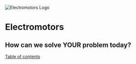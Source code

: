 ![Electromotors Logo](http://electromotors.ie/wp-content/uploads/2013/11/Elec_logo_new_4-e1429715922914.jpg)

# Electromotors
## How can we solve YOUR problem today?

[Table of contents](https://github.com/zonkolooney/electromotors_ms1#electromotors)


